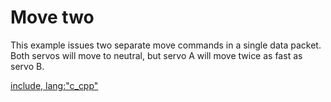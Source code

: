 # Move two

This example issues two separate move commands in a single data packet. Both
servos will move to neutral, but servo A will move twice as fast as servo B.

[include, lang:"c_cpp"](../examples/MoveTwo/MoveTwo.ino)
